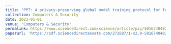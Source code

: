 ```yaml
---
title: "PPT: A privacy-preserving global model training protocol for federated learning in P2P networks"
collection: Computers & Security
date: 2023-01-01
venue: 'Computers & Security'
permalink: https://www.sciencedirect.com/science/article/pii/S0167404822003583
paperurl: 'https://pdf.sciencedirectassets.com/271887/1-s2.0-S0167404822X00114/1-s2.0-S0167404822003583/main.pdf?X-Amz-Security-Token=IQoJb3JpZ2luX2VjELj%2F%2F%2F%2F%2F%2F%2F%2F%2F%2FwEaCXVzLWVhc3QtMSJHMEUCIQD3zrkw2OQY4K%2BMf8G98fYGk7ND06pgu1prvXxgFO1ajAIgXCCZzJFMJT4QWeA1K%2FwjhTBnLe7IB01sygChWZMyn38qsgUIURAFGgwwNTkwMDM1NDY4NjUiDGLTw8Y61N%2B2WJr7iCqPBfRdl45wPzx11pckakmfhjhSnL%2FIdNChGsMOUe%2B%2Fq9xAQbjYBnZTEZPnEbg82vem4hqxdPFZbxOaPLSJiSBa93q%2BkIhSclaRhywA%2BGe8xfNt0w7X3tZ2FGRpFKVWykJWhVJuKTcxHCJvK7pJWDgcinsOOPeUbiMlW4JWTbwLTTA6bdKr%2BlFA1W00A6iZdS8UVcDMZRgX7aSbg7WXqhVNPl7q6viV%2BQxwuWcKW%2BqJdeoVJmUf21bZHcQ9wMzRJzWvruM5Zij1qHZC5v4fe7q56eYFRb27o%2B8n9jknWXQDMSX7d99DvzR3yZRj%2BXzgonX%2Bhl%2Fzlmtxrqr%2FE%2Bvd8Z2uQ11W4FqgsZ%2FTcktYUYu0SsI1aHkzuYJvSZGE4Aw7ERdDkJjrpM%2BW42yIwEur%2FBo7nBh3zsPqmtfr10j6mqm1an2ni50cBWhzip8%2FHEaf63vqq1MwOhRjPFvtioVLky1ZEnzpiwOKqsJPhHkHy8EbQ2vWUCU3rd8CnavAak5FvGiaR0cNU2%2Fl2q727INH1DzcU0I3rUb78zSyNcWSkQxAtoc9yzFekPVn9QjFqNkfHyZbojD%2F3r3Pf2X6NrclkhErHYH3J%2B1w6TGIkyNmcGMbK%2F%2FwfcL0rNViY5RiuMlQKhCDV15sfXPxjIeLdWTKdzS8HbTHt%2FkKcEbtDdxXcdkEdd3i02ujnHMNxo%2F%2BzIIug1lqvkEG1dt6SP8E9Llxpq1A2zhhd8SiOydFh%2Bndzoni9CAbzd0baxKPMZfJsSUu%2Fj6kungwoyO2Qg%2BCWDbgW9%2Fs%2BMlkrXpRAqB5%2BuAIrKfrju5RkV6KavMaZOsmofb%2BVjpnKl5tcYa%2F4hz4W3bkwUV6D3nUJ3C%2Ba4D8pWcqoQS2DSYw2qCeswY6sQEBPY3ru4L8dca7DSVlnG%2Bm23kFiGxjJWNtKiSCSKM8%2BhCoS%2FLdgKWKUdPbHfBwb9inB6xhMbocfYD75goXD7D9JOsBlecMqdyxO4OPu%2BAz%2BlARjD7PzhD9QBff1ksyUxSwon0mCf%2F5Rx3AuhzFdWSDv%2BlC9D%2FErTqSElt%2BypVjUyFRFulJ1M8ZyI2fnNlB7Cs7dqwJxbu1LcjluMfx6Rvj%2FHcXTlPNJgyr7RQY0prspAU%3D&X-Amz-Algorithm=AWS4-HMAC-SHA256&X-Amz-Date=20240611T005747Z&X-Amz-SignedHeaders=host&X-Amz-Expires=300&X-Amz-Credential=ASIAQ3PHCVTY22YBXEBS%2F20240611%2Fus-east-1%2Fs3%2Faws4_request&X-Amz-Signature=7b977dae5cc98876ca42ee31cc575b094d34a2bdaf8d4a87ab0a0f618c419370&hash=67cb97ad7cc0261947fba73819c4dbc154975fb96f91543cf7de836b62de8355&host=68042c943591013ac2b2430a89b270f6af2c76d8dfd086a07176afe7c76c2c61&pii=S0167404822003583&tid=spdf-f7189e19-10a5-4958-9933-02bdd357230e&sid=6a6571ab5cb27743256b8388b296c39d9424gxrqb&type=client&tsoh=d3d3LnNjaWVuY2VkaXJlY3QuY29t&ua=09055b5d510604565357&rr=891da62328f0a1ac&cc=sg'
---
```

